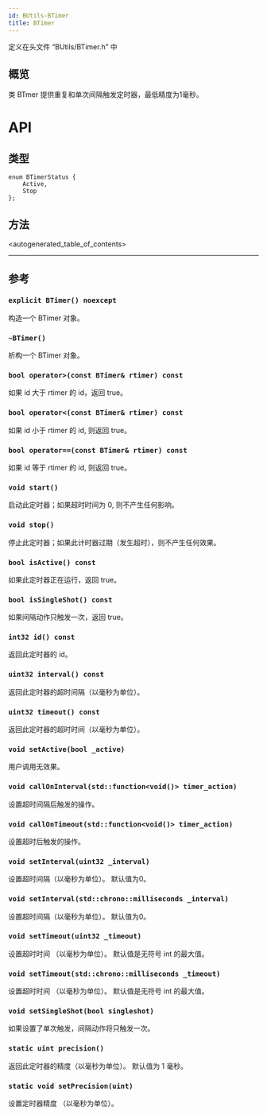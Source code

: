 ```yaml
---
id: BUtils-BTimer
title: BTimer
---
```

定义在头文件 “BUtils/BTimer.h” 中

## 概览

类 BTmer 提供重复和单次间隔触发定时器，最低精度为1毫秒。

# API

## 类型

    enum BTimerStatus {
        Active,
        Stop
    };
    

## 方法

<autogenerated_table_of_contents>

* * *

## 参考

### `explicit BTimer() noexcept`

构造一个 BTimer 对象。

### `~BTimer()`

析构一个 BTimer 对象。

### `bool operator>(const BTimer& rtimer) const`

如果 id 大于 rtimer 的 id，返回 true。

### `bool operator<(const BTimer& rtimer) const`

如果 id 小于 rtimer 的 id, 则返回 true。

### `bool operator==(const BTimer& rtimer) const`

如果 id 等于 rtimer 的 id, 则返回 true。

### `void start()`

启动此定时器；如果超时时间为 0, 则不产生任何影响。

### `void stop()`

停止此定时器；如果此计时器过期（发生超时），则不产生任何效果。

### `bool isActive() const`

如果此定时器正在运行，返回 true。

### `bool isSingleShot() const`

如果间隔动作只触发一次，返回 true。

### `int32 id() const`

返回此定时器的 id。

### `uint32 interval() const`

返回此定时器的超时间隔（以毫秒为单位）。

### `uint32 timeout() const`

返回此定时器的超时时间（以毫秒为单位）。

### `void setActive(bool _active)`

用户调用无效果。

### `void callOnInterval(std::function<void()> timer_action)`

设置超时间隔后触发的操作。

### `void callOnTimeout(std::function<void()> timer_action)`

设置超时后触发的操作。

### `void setInterval(uint32 _interval)`

设置超时间隔（以毫秒为单位）。 默认值为0。

### `void setInterval(std::chrono::milliseconds _interval)`

设置超时间隔（以毫秒为单位）。 默认值为0。

### `void setTimeout(uint32 _timeout)`

设置超时时间 （以毫秒为单位）。 默认值是无符号 int 的最大值。

### `void setTimeout(std::chrono::milliseconds _timeout)`

设置超时时间 （以毫秒为单位）。 默认值是无符号 int 的最大值。

### `void setSingleShot(bool singleshot)`

如果设置了单次触发，间隔动作将只触发一次。

### `static uint precision()`

返回此定时器的精度（以毫秒为单位）。 默认值为 1 毫秒。

### `static void setPrecision(uint)`

设置定时器精度 （以毫秒为单位）。